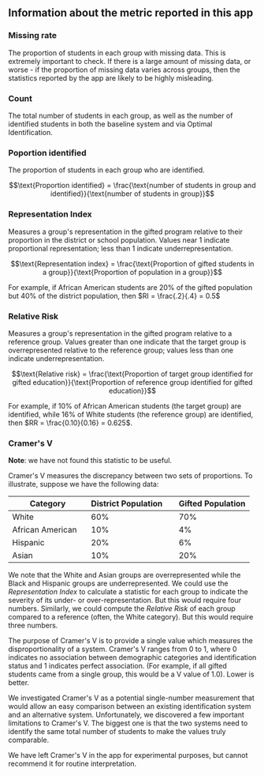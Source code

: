 
## Information about the metric reported in this app

### Missing rate

The proportion of students in each group with missing data. This is extremely important to check. If there is a large amount of missing data, or worse - if the proportion of missing data varies across groups, then the statistics reported by the app are likely to be highly misleading.

### Count

The total number of students in each group, as well as the number of identified students in both the baseline system and via Optimal Identification.

### Poportion identified 

The proportion of students in each group who are identified.

$$\text{Proportion identified} = \frac{\text{number of students in group and identified}}{\text{number of students in group}}$$

### Representation Index

Measures a group's representation in the gifted program relative to their proportion in the district or school population. Values near 1 indicate proportional representation; less than 1 indicate underrepresentation.

$$\text{Representation index} = \frac{\text{Proportion of gifted students in a group}}{\text{Proportion of population in a group}}$$

For example, if African American students are 20% of the gifted population but 40% of the district population, then $RI = \frac{.2}{.4} = 0.5$

### Relative Risk 

Measures a group's representation in the gifted program relative to a reference group. Values greater than one indicate that the target group is overrepresented relative to the reference group; values less than one indicate underrepresentation.

$$\text{Relative risk} = \frac{\text{Proportion of target group identified for gifted education}}{\text{Proportion of reference group identified for gifted education}}$$

For example, if 10% of African American students (the target group) are identified, while 16% of White students (the reference group) are identified, then $RR = \frac{0.10}{0.16} = 0.625$.

### Cramer's V 

**Note**: we have not found this statistic to be useful.

Cramer's V measures the discrepancy between two sets of proportions. To illustrate, suppose we have the following data:

| Category         	| District Population &nbsp; &nbsp; 	| Gifted Population 	|
|------------------	|---------------------	|-------------------	|
| White            	| 60%                 	| 70%               	|
| African American&nbsp; &nbsp;	| 10%                 	| 4%                	|
| Hispanic         	| 20%                 	| 6%                	|
| Asian            	| 10%                 	| 20%               	|


We note that the White and Asian groups are overrepresented while the Black and Hispanic groups are underrepresented. We could use the *Representation Index* to calculate a statistic for each group to indicate the severity of its under- or over-representation. But this would require four numbers. Similarly, we could compute the *Relative Risk* of each group compared to a reference (often, the White category). But this would require three numbers.

The purpose of Cramer's V is to provide a single value which measures the disproportionality of a system. Cramer's V ranges from 0 to 1, where 0 indicates no association between demographic categories and identification status and 1 indicates perfect association. (For example, if all gifted students came from a single group, this would be a V value of 1.0). Lower is better.

We investigated Cramer's V as a potential single-number measurement that would allow an easy comparison between an existing identification system and an alternative system. Unfortunately, we discovered a few important limitations to Cramer's V. The biggest one is that the two systems need to identify the same total number of students to make the values truly comparable.

We have left Cramer's V in the app for experimental purposes, but cannot recommend it for routine  interpretation. 

